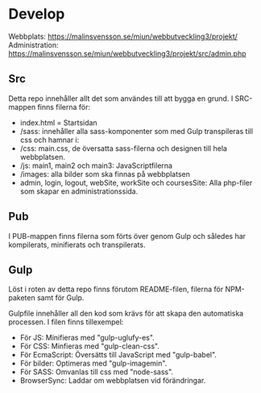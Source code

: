 # Develop

Webbplats: https://malinsvensson.se/miun/webbutveckling3/projekt/ <br/>
Administration: https://malinsvensson.se/miun/webbutveckling3/projekt/src/admin.php

## Src
Detta repo innehåller allt det som användes till att bygga en grund. 
I SRC-mappen finns filerna för: 
- index.html = Startsidan
- /sass: innehåller alla sass-komponenter som med Gulp transpileras till css och hamnar i: 
- /css: main.css, de översatta sass-filerna och designen till hela webbplatsen. 
- /js: main1, main2 och main3: JavaScriptfilerna 
- /images: alla bilder som ska finnas på webbplatsen
- admin, login, logout, webSite, workSite och coursesSite: Alla php-filer som skapar en administrationssida.

## Pub
I PUB-mappen finns filerna som förts över genom Gulp och således har kompilerats, minifierats och transpilerats. 

## Gulp
Löst i roten av detta repo finns förutom README-filen, filerna för NPM-paketen samt för Gulp.

Gulpfile innehåller all den kod som krävs för att skapa den automatiska processen. 
I filen finns tillexempel: 
- För JS: Minifieras med "gulp-uglufy-es". 
- För CSS: Minfieras med "gulp-clean-css".
- För EcmaScript: Översätts till JavaScript med "gulp-babel".
- För bilder: Optimeras med "gulp-imagemin". 
- För SASS: Omvanlas till css med "node-sass". 
- BrowserSync: Laddar om webbplatsen vid förändringar.
